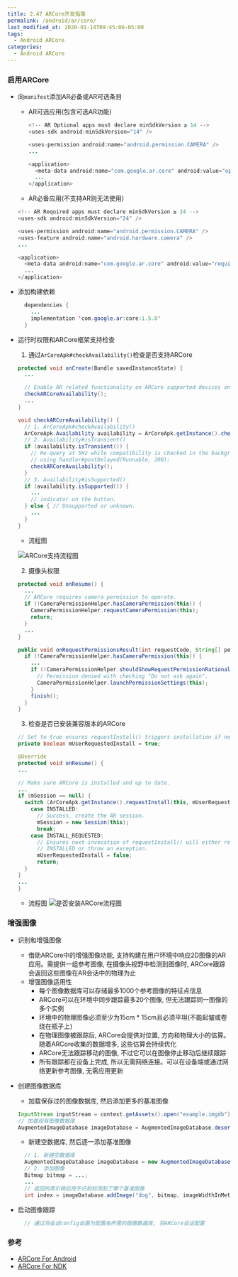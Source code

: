 ```yaml
---
title: 2.47 ARCore开发指南
permalink: /android/ar/core/
last_modified_at: 2020-01-14T09:45:06-05:00
tags:
  - Android ARCore
categories:
  - Android ARCore
---
```


### 启用ARCore
- 向`manifest`添加AR必备或AR可选条目
  - AR可选应用(包含可选AR功能)

    ```java
    <!-- AR Optional apps must declare minSdkVersion ≥ 14 -->
    <uses-sdk android:minSdkVersion="14" />

    <uses-permission android:name="android.permission.CAMERA" />
    ...

    <application>
      <meta-data android:name="com.google.ar.core" android:value="optional" />
      ...
    </application>
    ```
  - AR必备应用(不支持AR则无法使用)

  ```java
  <!-- AR Required apps must declare minSdkVersion ≥ 24 -->
  <uses-sdk android:minSdkVersion="24" />

  <uses-permission android:name="android.permission.CAMERA" />
  <uses-feature android:name="android.hardware.camera" />
  ...

  <application>
    <meta-data android:name="com.google.ar.core" android:value="required" />
    ...
  </application>
  ```

- 添加构建依赖

  ```java
    dependencies {
      ...
      implementation 'com.google.ar:core:1.5.0'
    }
  ```

- 运行时权限和ARCore框架支持检查
  1. 通过`ArCoreApk#checkAvailability()`检查是否支持ARCore

  ```java
  protected void onCreate(Bundle savedInstanceState) {
    ...

    // Enable AR related functionality on ARCore supported devices only.
    checkARCoreAvailability();
    ...
  }

  void checkARCoreAvailability() {
    // 1. ArCoreApk#checkAvailability()
    ArCoreApk.Availability availability = ArCoreApk.getInstance().checkAvailability(this);
    // 2. Availability#isTransient()
    if (availability.isTransient()) {
      // Re-query at 5Hz while compatibility is checked in the background.
      // using handler#postDelayed(Runnable, 200);
      checkARCoreAvailability();
    }
    // 3. Availability#isSupported()
    if (availability.isSupported()) {
      ...
      // indicator on the button.
    } else { // Unsupported or unknown.
      ...
    }
  }
  ```

    - 流程图

    ![ARCore支持流程图](https://developers.google.com/ar/images/check-availability-flowchart.png)

  2. 摄像头权限

  ```java
  protected void onResume() {
    ...
    // ARCore requires camera permission to operate.
    if (!CameraPermissionHelper.hasCameraPermission(this)) {
      CameraPermissionHelper.requestCameraPermission(this);
      return;
    }
    ...
  }

  public void onRequestPermissionsResult(int requestCode, String[] permissions, int[] results) {
    if (!CameraPermissionHelper.hasCameraPermission(this)) {
      ...
      if (!CameraPermissionHelper.shouldShowRequestPermissionRationale(this)) {
        // Permission denied with checking "Do not ask again".
        CameraPermissionHelper.launchPermissionSettings(this);
      }
      finish();
    }
  }
  ```

  3. 检查是否已安装兼容版本的ARCore

  ```java
  // Set to true ensures requestInstall() triggers installation if necessary.
  private boolean mUserRequestedInstall = true;

  @Override
  protected void onResume() {
  ...

  // Make sure ARCore is installed and up to date.
  ...
  if (mSession == null) {
    switch (ArCoreApk.getInstance().requestInstall(this, mUserRequestedInstall)) {
      case INSTALLED:
        // Success, create the AR session.
        mSession = new Session(this);
        break;
      case INSTALL_REQUESTED:
        // Ensures next invocation of requestInstall() will either return
        // INSTALLED or throw an exception.
        mUserRequestedInstall = false;
        return;
    }
  }
  ...
  }
  ```
    - 流程图
      ![是否安装ARCore流程图](https://developers.google.com/ar/images/request-install-flowchart.png)

### 增强图像
- 识别和增强图像
  - 借助ARCore中的增强图像功能, 支持构建在用户环境中响应2D图像的AR应用。需提供一组参考图像, 在摄像头视野中检测到图像时, ARCore跟踪会返回这些图像在AR会话中的物理为止
  - 增强图像适用性
    - 每个图像数据库可以存储最多1000个参考图像的特征点信息
    - ARCore可以在环境中同步跟踪最多20个图像, 但无法跟踪同一图像的多个实例
    - 环境中的物理图像必须至少为15cm * 15cm且必须平坦(不能起皱或卷绕在瓶子上)
    - 在物理图像被跟踪后, ARCore会提供对位置, 方向和物理大小的估算。随着ARCore收集的数据增多, 这些估算会持续优化
    - ARCore无法跟踪移动的图像, 不过它可以在图像停止移动后继续跟踪
    - 所有跟踪都在设备上完成, 所以无需网络连接。可以在设备端或通过网络更新参考图像, 无需应用更新
- 创建图像数据库
  - 加载保存过的图像数据库, 然后添加更多的基准图像

  ```java
  InputStream inputStream = context.getAssets().open("example.imgdb");
  // 加载现有图像数据库
  AugmentedImageDatabase imageDatabase = AugmentedImageDatabase.deserialize(inputStream);
  ```
  - 新建空数据库, 然后逐一添加基准图像

  ```java
    // 1. 新建空数据库
    AugmentedImageDatabase imageDatabase = new AugmentedImageDatabase();
    // 2. 添加图像
    Bitmap bitmap = ...;
    ...
    // 返回的索引稍后用于识别检测到了哪个基准图像
    int index = imageDatabase.addImage("dog", bitmap, imageWidthInMeters);
  ```
- 启动图像跟踪

  ```java
    // 通过将会话config设置为配置有所需的图像数据库, 将ARCore会话配置

  ```



### 参考
- [ARCore For Android](https://developers.google.com/ar/develop/java/enable-arcore)
- [ARCore For NDK](https://developers.google.com/ar/develop/c/enable-arcore)
